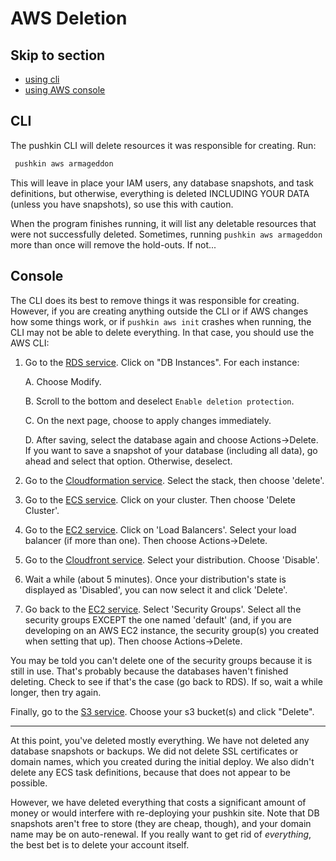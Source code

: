 # AWS Deletion

## Skip to section

* [using cli](awsDeletion.md#cli)
* [using AWS console](awsDeletion.md#console)

## CLI

The pushkin CLI will delete resources it was responsible for creating. Run:

```bash
 pushkin aws armageddon
```

This will leave in place your IAM users, any database snapshots, and task definitions, but otherwise, everything is deleted INCLUDING YOUR DATA (unless you have snapshots), so use this with caution. 

When the program finishes running, it will list any deletable resources that were not successfully deleted. Sometimes, running `pushkin aws armageddon` more than once will remove the hold-outs. If not...

## Console

The CLI does its best to remove things it was responsible for creating. However, if you are creating anything outside the CLI or if AWS changes how some things work, or if `pushkin aws init` crashes when running, the CLI may not be able to delete everything. In that case, you should use the AWS CLI:

1. Go to the [RDS service](https://console.aws.amazon.com/rds). Click on "DB Instances". For each instance:

	A. Choose Modify.

	B. Scroll to the bottom and deselect `Enable deletion protection`.
	
	C. On the next page, choose to apply changes immediately.
	
	D. After saving, select the database again and choose Actions->Delete. If you want to save a snapshot of your database (including all data), go ahead and select that option. Otherwise, deselect. 

2. Go to the [Cloudformation service](https://console.aws.amazon.com/cloudformation). Select the stack, then choose 'delete'. 

3. Go to the [ECS service](https://console.aws.amazon.com/ecs). Click on your cluster. Then choose 'Delete Cluster'. 

4. Go to the [EC2 service](https://console.aws.amazon.com/ec2). Click on 'Load Balancers'. Select your load balancer (if more than one). Then choose Actions->Delete.

5. Go to the [Cloudfront service](https://console.aws.amazon.com/cloudfront). Select your distribution. Choose 'Disable'. 

6. Wait a while (about 5 minutes). Once your distribution's state is displayed as 'Disabled', you can now select it and click 'Delete'. 

7. Go back to the [EC2 service](https://console.aws.amazon.com/ec2). Select 'Security Groups'. Select all the security groups EXCEPT the one named 'default' (and, if you are developing on an AWS EC2 instance, the security group(s) you created when setting that up). Then choose Actions->Delete. 

You may be told you can't delete one of the security groups because it is still in use. That's probably because the databases haven't finished deleting. Check to see if that's the case (go back to RDS). If so, wait a while longer, then try again.

Finally, go to the [S3 service](https://s3.console.aws.amazon.com/s3). Choose your s3 bucket(s) and click "Delete". 

------

At this point, you've deleted mostly everything. We have not deleted any database snapshots or backups. We did not delete SSL certificates or domain names, which you created during the initial deploy. We also didn't delete any ECS task definitions, because that does not appear to be possible. 

However, we have deleted everything that costs a significant amount of money or would interfere with re-deploying your pushkin site. Note that DB snapshots aren't free to store (they are cheap, though), and your domain name may be on auto-renewal. If you really want to get rid of *everything*, the best bet is to delete your account itself.

